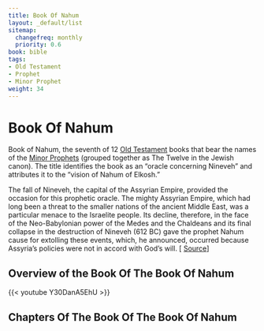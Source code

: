 ```yaml
---
title: Book Of Nahum
layout: _default/list
sitemap:
  changefreq: monthly
  priority: 0.6
book: bible
tags:
- Old Testament
- Prophet
- Minor Prophet
weight: 34
---
```

# Book Of Nahum
Book of Nahum, the seventh of 12 [Old Testament](/tags/old-testament/) books that bear the names of the [Minor Prophets](/tags/minor-prophet/) (grouped together as The Twelve in the Jewish canon). The title identifies the book as an “oracle concerning Nineveh” and attributes it to the “vision of Nahum of Elkosh.”

The fall of Nineveh, the capital of the Assyrian Empire, provided the occasion for this prophetic oracle. The mighty Assyrian Empire, which had long been a threat to the smaller nations of the ancient Middle East, was a particular menace to the Israelite people. Its decline, therefore, in the face of the Neo-Babylonian power of the Medes and the Chaldeans and its final collapse in the destruction of Nineveh (612 BC) gave the prophet Nahum cause for extolling these events, which, he announced, occurred because Assyria’s policies were not in accord with God’s will. [ [Source](https://www.britannica.com/topic/Book-of-Nahum)]

## Overview of the Book Of The Book Of Nahum

{{< youtube Y30DanA5EhU >}}

## Chapters Of The Book Of The Book Of Nahum